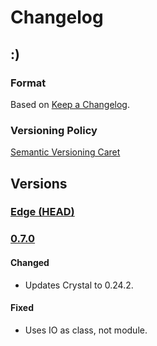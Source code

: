 
# Changelog

## :)

### Format

Based on [Keep a Changelog].

### Versioning Policy

[Semantic Versioning Caret]

## Versions

### [Edge (HEAD)][edge]

### [0.7.0]

#### Changed

* Updates Crystal to 0.24.2.

#### Fixed

* Uses IO as class, not module.

[Keep a Changelog]: http://keepachangelog.com/en/1.0.0/
[Semantic Versioning Caret]: https://github.com/malform/semver-caret
[edge]: https://github.com/mosop/cli/compare/v0.7.0...HEAD
[0.7.0]: https://github.com/mosop/cli/compare/v0.6.10...v0.7.0
